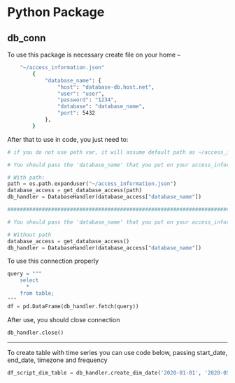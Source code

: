 # Python Package

## db_conn

To use this package is necessary create file on your home `~`

```bash
    "~/access_information.json"
        {
            "database_name": {
                "host": "database-db.host.net",
                "user": "user",
                "password": "1234",
                "database": "database_name",
                "port": 5432
            },
        }
```

After that to use in code, you just need to:

```python
# if you do not use path var, it will assume default path as ~/access_information.json, if you want to use another path you can pass this new path

# You should pass the 'database_name' that you put on your access_information

# With path:
path = os.path.expanduser("~/access_information.json")
database_access = get_database_access(path)
db_handler = DatabaseHandler(database_access["database_name"])

###########################################################################

# You should pass the 'database_name' that you put on your access_information

# Without path
database_access = get_database_access()
db_handler = DatabaseHandler(database_access["database_name"])
```

To use this connection properly

```python
query = """
    select 
      *
    from table;
"""
df = pd.DataFrame(db_handler.fetch(query))
```

After use, you should close connection

```python
db_handler.close()
```

---

To create table with time series you can use code below, passing start_date, end_date, timezone and frequency

```python
df_script_dim_table = db_handler.create_dim_date('2020-01-01', '2020-05-06', tz='utc', freq='D')
```
